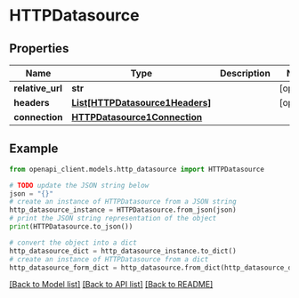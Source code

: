 # HTTPDatasource


## Properties

Name | Type | Description | Notes
------------ | ------------- | ------------- | -------------
**relative_url** | **str** |  | [optional] 
**headers** | [**List[HTTPDatasource1Headers]**](HTTPDatasource1Headers.md) |  | [optional] 
**connection** | [**HTTPDatasource1Connection**](HTTPDatasource1Connection.md) |  | 

## Example

```python
from openapi_client.models.http_datasource import HTTPDatasource

# TODO update the JSON string below
json = "{}"
# create an instance of HTTPDatasource from a JSON string
http_datasource_instance = HTTPDatasource.from_json(json)
# print the JSON string representation of the object
print(HTTPDatasource.to_json())

# convert the object into a dict
http_datasource_dict = http_datasource_instance.to_dict()
# create an instance of HTTPDatasource from a dict
http_datasource_form_dict = http_datasource.from_dict(http_datasource_dict)
```
[[Back to Model list]](../README.md#documentation-for-models) [[Back to API list]](../README.md#documentation-for-api-endpoints) [[Back to README]](../README.md)


